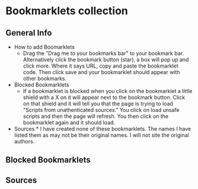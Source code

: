 # Bookmarklets collection

## General Info
* How to add Boomarklets
    * Drag the "Drag me to your bookmarks bar" to your bookmark bar. Alternatively click the bookmark button (star), a box will pop up and click more. Where it says URL, copy and paste the bookmarklet code. Then click save and your bookmarklet should appear with other bookmarks.
* Blocked Bookmarklets
    * If a bookmarklet is blocked when you click on the bookmarklet a little shield with a X on it will appear next to the bookmark button. Click on that shield and it will tell you that the page is trying to load "Scripts from unathenticated sources." You click on load unsafe scripts and then the page will refresh. You then click on the bookmarklet again and it should load.
* Sources
        * I have created none of these bookmarklets. The names I have listed them as may not be their original names. I will not site the original authors.


## 

## Blocked Bookmarklets

## Sources


